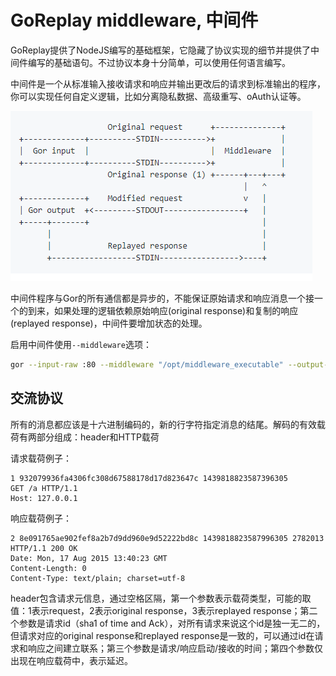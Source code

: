 # GoReplay middleware, 中间件

GoReplay提供了NodeJS编写的基础框架，它隐藏了协议实现的细节并提供了中间件编写的基础语句。不过协议本身十分简单，可以使用任何语言编写。

中间件是一个从标准输入接收请求和响应并输出更改后的请求到标准输出的程序，你可以实现任何自定义逻辑，比如分离隐私数据、高级重写、oAuth认证等。

![中间件](process.png)

中间件程序与Gor的所有通信都是异步的，不能保证原始请求和响应消息一个接一个的到来，如果处理的逻辑依赖原始响应(original response)和复制的响应(replayed response)，中间件要增加状态的处理。

启用中间件使用`--middleware`选项：
```sh
gor --input-raw :80 --middleware "/opt/middleware_executable" --output-http "http://staging.server"
```

## 交流协议

所有的消息都应该是十六进制编码的，新的行字符指定消息的结尾。解码的有效载荷有两部分组成：header和HTTP载荷

请求载荷例子：
```
1 932079936fa4306fc308d67588178d17d823647c 1439818823587396305
GET /a HTTP/1.1
Host: 127.0.0.1
```

响应载荷例子：
```
2 8e091765ae902fef8a2b7d9dd960e9d52222bd8c 1439818823587996305 2782013
HTTP/1.1 200 OK
Date: Mon, 17 Aug 2015 13:40:23 GMT
Content-Length: 0
Content-Type: text/plain; charset=utf-8
```

header包含请求元信息，通过空格区隔，第一个参数表示载荷类型，可能的取值：1表示request，2表示original response，3表示replayed response；第二个参数是请求id（sha1 of time and Ack），对所有请求来说这个id是独一无二的，但请求对应的original response和replayed response是一致的，可以通过id在请求和响应之间建立联系；第三个参数是请求/响应启动/接收的时间；第四个参数仅出现在响应载荷中，表示延迟。

